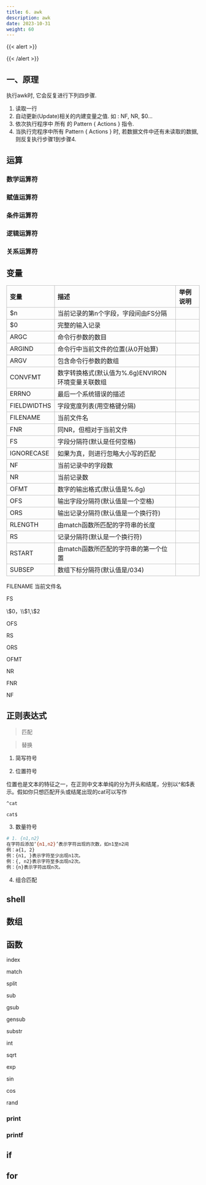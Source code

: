 ```yaml
---
title: 6. awk
description: awk
date: 2023-10-31
weight: 60
---
```


<style>
th, td {
  border: 1px solid rgb(190, 190, 190);
}
</style>

{{< alert >}}

{{< /alert >}}






## 一、原理

执行awk时, 它会反复进行下列四步骤.

1. 读取一行
2. 自动更新(Update)相关的内建变量之值. 如 : NF, NR, $0...
3. 依次执行程序中 所有 的 Pattern { Actions } 指令.
4. 当执行完程序中所有 Pattern { Actions } 时, 若数据文件中还有未读取的数据, 则反复执行步骤1到步骤4.




## 运算


### 数学运算符


### 赋值运算符

### 条件运算符

### 逻辑运算符

### 关系运算符

## 变量


| 变量        | 描述                                              | 举例说明 |
| :---------- | :------------------------------------------------ | :------- |
| \$n         | 当前记录的第n个字段，字段间由FS分隔               |          |
| \$0         | 完整的输入记录                                    |          |
| ARGC        | 命令行参数的数目                                  |          |
| ARGIND      | 命令行中当前文件的位置(从0开始算)                 |          |
| ARGV        | 包含命令行参数的数组                              |          |
| CONVFMT     | 数字转换格式(默认值为%.6g)ENVIRON环境变量关联数组 |          |
| ERRNO       | 最后一个系统错误的描述                            |          |
| FIELDWIDTHS | 字段宽度列表(用空格键分隔)                        |          |
| FILENAME    | 当前文件名                                        |          |
| FNR         | 同NR，但相对于当前文件                            |          |
| FS          | 字段分隔符(默认是任何空格)                        |          |
| IGNORECASE  | 如果为真，则进行忽略大小写的匹配                  |          |
| NF          | 当前记录中的字段数                                |          |
| NR          | 当前记录数                                        |          |
| OFMT        | 数字的输出格式(默认值是%.6g)                      |          |
| OFS         | 输出字段分隔符(默认值是一个空格)                  |          |
| ORS         | 输出记录分隔符(默认值是一个换行符)                |          |
| RLENGTH     | 由match函数所匹配的字符串的长度                   |          |
| RS          | 记录分隔符(默认是一个换行符)                      |          |
| RSTART      | 由match函数所匹配的字符串的第一个位置             |          |
| SUBSEP      | 数组下标分隔符(默认值是/034)                      |          |

FILENAME 当前文件名

FS

\\$0，\\$1,\\$2

OFS

RS

ORS

OFMT

NR


FNR


NF

## 正则表达式
> 匹配

> 替换

1. 简写符号

2. 位置符号

位置也是文本的特征之一，在正则中文本单纯的分为开头和结尾，分别以^和\$表示。假如你只想匹配开头或结尾出现的cat可以写作

```bash
^cat

cat$
```

3. 数量符号


```bash
# 1. {n1,n2}
在字符后添加‘{n1,n2}’表示字符出现的次数，如n1至n2间
例：a{1, 2}
例：{n1, }表示字符至少出现n1次。
例：{, n2}表示字符至多出现n2次。
例：{n}表示字符出现n次。
```


4. 组合匹配

## shell

## 数组

## 函数

index


match

split

sub

gsub

gensub

substr

int

sqrt

exp

sin

cos

rand



### print


### printf







## if



## for















